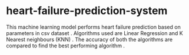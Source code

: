 # heart-failure-prediction-system
This machine learning model performs heart failure prediction based on parameters in csv dataset . Algorithms used are Linear Regression and K Nearest neighbours (KNN) . The accuracy of both the algorithms are compared to find the best performing algorithm .
